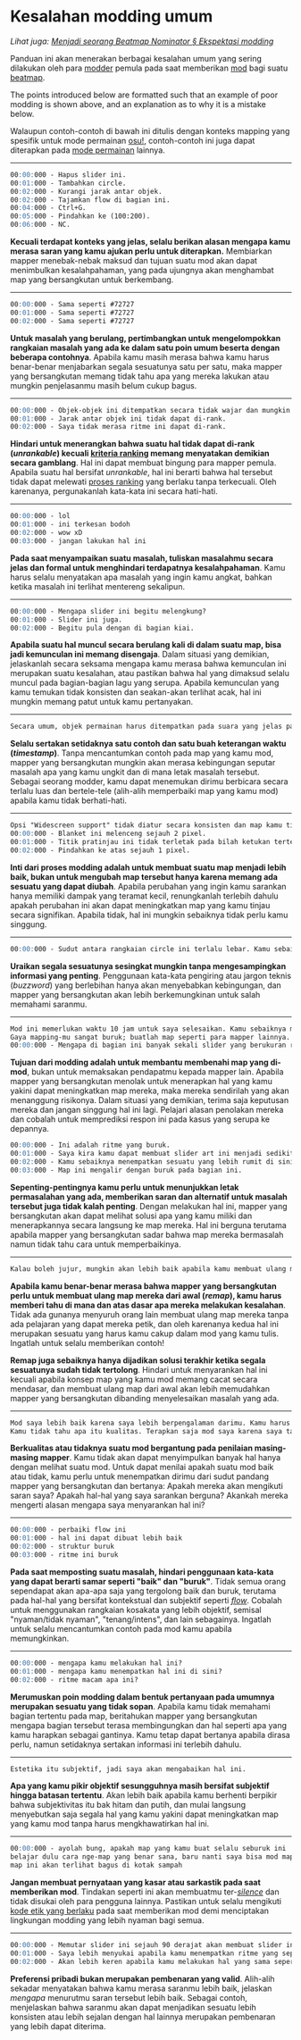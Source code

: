 # Kesalahan modding umum

*Lihat juga: [Menjadi seorang Beatmap Nominator § Ekspektasi modding](/wiki/People/Beatmap_Nominators/Becoming_a_Beatmap_Nominator)*

Panduan ini akan menerakan berbagai kesalahan umum yang sering dilakukan oleh para [modder](/wiki/Modding/Modder) pemula pada saat memberikan [mod](/wiki/Modding) bagi suatu [beatmap](/wiki/Beatmap).

The points introduced below are formatted such that an example of poor modding is shown above, and an explanation as to why it is a mistake below.

Walaupun contoh-contoh di bawah ini ditulis dengan konteks mapping yang spesifik untuk mode permainan [osu!](/wiki/Game_mode/osu!), contoh-contoh ini juga dapat diterapkan pada [mode permainan](/wiki/Game_mode) lainnya.

---

```md
00:00:000 - Hapus slider ini.
00:01:000 - Tambahkan circle.
00:02:000 - Kurangi jarak antar objek.
00:02:000 - Tajamkan flow di bagian ini.
00:04:000 - Ctrl+G.
00:05:000 - Pindahkan ke (100:200).
00:06:000 - NC.
```

**Kecuali terdapat konteks yang jelas, selalu berikan alasan mengapa kamu merasa saran yang kamu ajukan perlu untuk diterapkan.** Membiarkan mapper menebak-nebak maksud dan tujuan suatu mod akan dapat menimbulkan kesalahpahaman, yang pada ujungnya akan menghambat map yang bersangkutan untuk berkembang.

---

```md
00:00:000 - Sama seperti #72727
00:01:000 - Sama seperti #72727
00:02:000 - Sama seperti #72727
```

**Untuk masalah yang berulang, pertimbangkan untuk mengelompokkan rangkaian masalah yang ada ke dalam satu poin umum beserta dengan beberapa contohnya**. Apabila kamu masih merasa bahwa kamu harus benar-benar menjabarkan segala sesuatunya satu per satu, maka mapper yang bersangkutan memang tidak tahu apa yang mereka lakukan atau mungkin penjelasanmu masih belum cukup bagus.

---

```md
00:00:000 - Objek-objek ini ditempatkan secara tidak wajar dan mungkin tidak akan dapat di-rank.
00:01:000 - Jarak antar objek ini tidak dapat di-rank.
00:02:000 - Saya tidak merasa ritme ini dapat di-rank.
```

**Hindari untuk menerangkan bahwa suatu hal tidak dapat di-rank (*unrankable*) kecuali [kriteria ranking](/wiki/Ranking_criteria) memang menyatakan demikian secara gamblang**. Hal ini dapat membuat bingung para mapper pemula. Apabila suatu hal bersifat *unrankable*, hal ini berarti bahwa hal tersebut tidak dapat melewati [proses ranking](/wiki/Beatmap_ranking_procedure) yang berlaku tanpa terkecuali. Oleh karenanya, pergunakanlah kata-kata ini secara hati-hati.

---

```md
00:00:000 - lol
00:01:000 - ini terkesan bodoh
00:02:000 - wow xD
00:03:000 - jangan lakukan hal ini
```

**Pada saat menyampaikan suatu masalah, tuliskan masalahmu secara jelas dan formal untuk menghindari terdapatnya kesalahpahaman**. Kamu harus selalu menyatakan apa masalah yang ingin kamu angkat, bahkan ketika masalah ini terlihat mentereng sekalipun.

---

```md
00:00:000 - Mengapa slider ini begitu melengkung?
00:01:000 - Slider ini juga.
00:02:000 - Begitu pula dengan di bagian kiai.
```

**Apabila suatu hal muncul secara berulang kali di dalam suatu map, bisa jadi kemunculan ini memang disengaja**. Dalam situasi yang demikian, jelaskanlah secara seksama mengapa kamu merasa bahwa kemunculan ini merupakan suatu kesalahan, atau pastikan bahwa hal yang dimaksud selalu muncul pada bagian-bagian lagu yang serupa. Apabila kemunculan yang kamu temukan tidak konsisten dan seakan-akan terlihat acak, hal ini mungkin memang patut untuk kamu pertanyakan.

---

```md
Secara umum, objek permainan harus ditempatkan pada suara yang jelas pada lagu agar suara tersebut dapat direpresentasikan dengan baik. Menjaga agar tingkat kepadatan ritme setara dengan intensitas lagu adalah /.../
```

**Selalu sertakan setidaknya satu contoh dan satu buah keterangan waktu (*timestamp*)**. Tanpa mencantumkan contoh pada map yang kamu mod, mapper yang bersangkutan mungkin akan merasa kebingungan seputar masalah apa yang kamu ungkit dan di mana letak masalah tersebut. Sebagai seorang modder, kamu dapat menemukan dirimu berbicara secara terlalu luas dan bertele-tele (alih-alih memperbaiki map yang kamu mod) apabila kamu tidak berhati-hati.

---

```md
Opsi "Widescreen support" tidak diatur secara konsisten dan map kamu tidak memiliki storyboard. Nonaktifkan pilihan ini pada seluruh tingkat kesulitan.
00:00:000 - Blanket ini melenceng sejauh 2 pixel.
00:01:000 - Titik pratinjau ini tidak terletak pada bilah ketukan tertentu. Cobalah untuk menempatkan titik ini sesuai dengan ketukan.
00:02:000 - Pindahkan ke atas sejauh 1 pixel.
```

**Inti dari proses modding adalah untuk membuat suatu map menjadi lebih baik, bukan untuk mengubah map tersebut hanya karena memang ada sesuatu yang dapat diubah**. Apabila perubahan yang ingin kamu sarankan hanya memiliki dampak yang teramat kecil, renungkanlah terlebih dahulu apakah perubahan ini akan dapat meningkatkan map yang kamu tinjau secara signifikan. Apabila tidak, hal ini mungkin sebaiknya tidak perlu kamu singgung.

---

```md
00:00:000 - Sudut antara rangkaian circle ini terlalu lebar. Kamu sebaiknya mencoba untuk menempatkan sudut yang tajam di antara circle-circle ini. Hal ini karena sudut yang tajam akan lebih nyaman untuk dimainkan, terutama apabila ditempatkan mengikuti flow yang melingkar. Sudut yang tajam memungkinkan para pemain untuk menjentikkan kursor mereka ke masing-masing objek secara lebih halus, karena momentum kursor...
```

**Uraikan segala sesuatunya sesingkat mungkin tanpa mengesampingkan informasi yang penting**. Penggunaan kata-kata pengiring atau jargon teknis (*buzzword*) yang berlebihan hanya akan menyebabkan kebingungan, dan mapper yang bersangkutan akan lebih berkemungkinan untuk salah memahami saranmu.

---

```md
Mod ini memerlukan waktu 10 jam untuk saya selesaikan. Kamu sebaiknya menerapkan saran saya.
Gaya mapping-mu sangat buruk; buatlah map seperti para mapper lainnya.
00:00:000 - Mengapa di bagian ini banyak sekali slider yang berukuran raksasa? Petakanlah bagian ini dengan benar.
```

**Tujuan dari modding adalah untuk membantu membenahi map yang di-mod**, bukan untuk memaksakan pendapatmu kepada mapper lain. Apabila mapper yang bersangkutan menolak untuk menerapkan hal yang kamu yakini dapat meningkatkan map mereka, maka mereka sendirilah yang akan menanggung risikonya. Dalam situasi yang demikian, terima saja keputusan mereka dan jangan singgung hal ini lagi. Pelajari alasan penolakan mereka dan cobalah untuk memprediksi respon ini pada kasus yang serupa ke depannya.

```md
00:00:000 - Ini adalah ritme yang buruk.
00:01:000 - Saya kira kamu dapat membuat slider art ini menjadi sedikit lebih indah. Cobalah untuk menggunakan beberapa bentuk yang lebih estetik.
00:02:000 - Kamu sebaiknya menempatkan sesuatu yang lebih rumit di sini, karena pola yang kamu miliki saat ini terasa terlalu sederhana dibanding lagunya.
00:03:000 - Map ini mengalir dengan buruk pada bagian ini.
```

**Sepenting-pentingnya kamu perlu untuk menunjukkan letak permasalahan yang ada, memberikan saran dan alternatif untuk masalah tersebut juga tidak kalah penting**. Dengan melakukan hal ini, mapper yang bersangkutan akan dapat melihat solusi apa yang kamu miliki dan menerapkannya secara langsung ke map mereka. Hal ini berguna terutama apabila mapper yang bersangkutan sadar bahwa map mereka bermasalah namun tidak tahu cara untuk memperbaikinya.

---

```md
Kalau boleh jujur, mungkin akan lebih baik apabila kamu membuat ulang map ini dari awal saja.
```

**Apabila kamu benar-benar merasa bahwa mapper yang bersangkutan perlu untuk membuat ulang map mereka dari awal (*remap*), kamu harus memberi tahu di mana dan atas dasar apa mereka melakukan kesalahan**. Tidak ada gunanya menyuruh orang lain membuat ulang map mereka tanpa ada pelajaran yang dapat mereka petik, dan oleh karenanya kedua hal ini merupakan sesuatu yang harus kamu cakup dalam mod yang kamu tulis. Ingatlah untuk selalu memberikan contoh!

**Remap juga sebaiknya hanya dijadikan solusi terakhir ketika segala sesuatunya sudah tidak tertolong**. Hindari untuk menyarankan hal ini kecuali apabila konsep map yang kamu mod memang cacat secara mendasar, dan membuat ulang map dari awal akan lebih memudahkan mapper yang bersangkutan dibanding menyelesaikan masalah yang ada.

---

```md
Mod saya lebih baik karena saya lebih berpengalaman darimu. Kamu harus menerapkannya apa pun yang terjadi!
Kamu tidak tahu apa itu kualitas. Terapkan saja mod saya karena saya tahu persis apa itu kualitas.
```

**Berkualitas atau tidaknya suatu mod bergantung pada penilaian masing-masing mapper**. Kamu tidak akan dapat menyimpulkan banyak hal hanya dengan melihat suatu mod. Untuk dapat menilai apakah suatu mod baik atau tidak, kamu perlu untuk menempatkan dirimu dari sudut pandang mapper yang bersangkutan dan bertanya: Apakah mereka akan mengikuti saran saya? Apakah hal-hal yang saya sarankan berguna? Akankah mereka mengerti alasan mengapa saya menyarankan hal ini?

---

```md
00:00:000 - perbaiki flow ini
00:01:000 - hal ini dapat dibuat lebih baik
00:02:000 - struktur buruk
00:03:000 - ritme ini buruk
```

**Pada saat memposting suatu masalah, hindari penggunaan kata-kata yang dapat berarti samar seperti "baik" dan "buruk"**. Tidak semua orang sependapat akan apa-apa saja yang tergolong baik dan buruk, terutama pada hal-hal yang bersifat kontekstual dan subjektif seperti [*flow*](/wiki/Beatmapping/Mapping_techniques/Flow). Cobalah untuk menggunakan rangkaian kosakata yang lebih objektif, semisal "nyaman/tidak nyaman", "tenang/intens", dan lain sebagainya. Ingatlah untuk selalu mencantumkan contoh pada mod kamu apabila memungkinkan.

---

```md
00:00:000 - mengapa kamu melakukan hal ini?
00:01:000 - mengapa kamu menempatkan hal ini di sini?
00:02:000 - ritme macam apa ini?
```

**Merumuskan poin modding dalam bentuk pertanyaan pada umumnya merupakan sesuatu yang tidak sopan**. Apabila kamu tidak memahami bagian tertentu pada map, beritahukan mapper yang bersangkutan mengapa bagian tersebut terasa membingungkan dan hal seperti apa yang kamu harapkan sebagai gantinya. Kamu tetap dapat bertanya apabila dirasa perlu, namun setidaknya sertakan informasi ini terlebih dahulu.

---

```md
Estetika itu subjektif, jadi saya akan mengabaikan hal ini.
```

**Apa yang kamu pikir objektif sesungguhnya masih bersifat subjektif hingga batasan tertentu**. Akan lebih baik apabila kamu berhenti berpikir bahwa subjektivitas itu bak hitam dan putih, dan mulai langsung menyebutkan saja segala hal yang kamu yakini dapat meningkatkan map yang kamu mod tanpa harus mengkhawatirkan hal ini.

---

```md
00:00:000 - ayolah bung, apakah map yang kamu buat selalu seburuk ini
belajar dulu cara nge-map yang benar sana, baru nanti saya bisa mod map kamu dengan layak
map ini akan terlihat bagus di kotak sampah
```

**Jangan membuat pernyataan yang kasar atau sarkastik pada saat memberikan mod**. Tindakan seperti ini akan membuatmu ter-[*silence*](/wiki/Silence) dan tidak disukai oleh para pengguna lainnya. Pastikan untuk selalu mengikuti [kode etik yang berlaku](/wiki/Rules/Code_of_conduct_for_modding_and_mapping#making-a-mod-post) pada saat memberikan mod demi menciptakan lingkungan modding yang lebih nyaman bagi semua.

---

```md
00:00:000 - Memutar slider ini sejauh 90 derajat akan membuat slider ini tampak lebih bagus.
00:01:000 - Saya lebih menyukai apabila kamu menempatkan ritme yang seperti ini.
00:02:000 - Akan lebih keren apabila kamu melakukan hal yang sama seperti pada 00:00:500.
```

**Preferensi pribadi bukan merupakan pembenaran yang valid**. Alih-alih sekadar menyatakan bahwa kamu merasa saranmu lebih baik, jelaskan *mengapa* menurutmu saran tersebut lebih baik. Sebagai contoh, menjelaskan bahwa saranmu akan dapat menjadikan sesuatu lebih konsisten atau lebih sejalan dengan hal lainnya merupakan pembenaran yang lebih dapat diterima.
